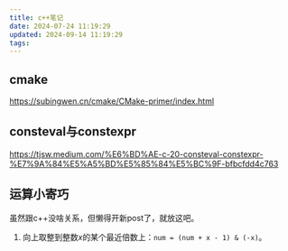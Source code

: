 ```yaml
---
title: c++笔记
date: 2024-07-24 11:19:29
updated: 2024-09-14 11:19:29
tags:
---
```

## cmake
https://subingwen.cn/cmake/CMake-primer/index.html

## consteval与constexpr
https://tjsw.medium.com/%E6%BD%AE-c-20-consteval-constexpr-%E7%9A%84%E5%A5%BD%E5%85%84%E5%BC%9F-bfbcfdd4c763

## 运算小寄巧
虽然跟c++没啥关系，但懒得开新post了，就放这吧。
1. 向上取整到整数$x$的某个最近倍数上：`num = (num + x - 1) & (-x)`。